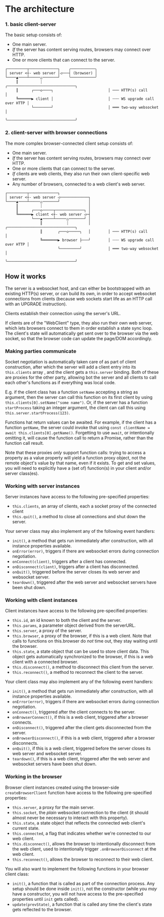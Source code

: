 # The architecture

### 1. basic client-server

The basic setup consists of:

- One main server.
- _If_ the server has content serving routes, browsers may connect over HTTP.
- One or more clients that can connect to the server.

```
┌─────────┬─────────────┐    ╭───────────╮
│ server <┼- web server │◁───┤ (browser) │
└────▲────┴─────△───────┘    ╰───────────╯
     ║          ┊                              ╭───────────────────────────────╮
     ║      ┌───◇────┐                         │ ─── HTTP(s) call              │
     ╚══════▶ client │                         │ ┄┄┄ WS upgrade call over HTTP │
            └────────┘                         │ ═══ two-way websocket         │
                                               ╰───────────────────────────────╯
```

### 2. client-server with browser connections

The more complex browser-connected client setup consists of:

- One main server.
- _If_ the server has content serving routes, browsers may connect over HTTP.
- One or more clients that can connect to the server.
- _If_ clients are web clients, they also run their own client-specific web server.
- Any number of browsers, connected to a web client's web server.

```
┌─────────┬─────────────┐
│ server <┼- web server ◁─────────────┐
└────▲────┴─────△───────┘             │
     ║          ┊                     │
     ║      ┌───◇─────┬─────────────┐ │
     ╚══════▶ client <┼- web server ◁─┤
            └───▲─────┴─────△───────┘ │
                ║           ┊         │        ╭───────────────────────────────╮
                ║       ╭───◇─────╮   │        │ ─── HTTP(s) call              │
                ╚═══════▶ browser ├───┘        │ ┄┄┄ WS upgrade call over HTTP │
                        ╰─────────╯            │ ═══ two-way websocket         │
                                               ╰───────────────────────────────╯
```

## How it works

The server is a websocket host, and can either be bootstrapped with an existing HTTP(s) server, or can build its own, in order to accept websocket connections from clients (because web sockets start life as an HTTP call with an UPGRADE instruction).

Clients establish their connection using the server's URL.

If clients are of the "WebClient" type, they also run their own web server, which lets browsers connect to them in order establish a state sync loop. The client's state will automatically get sent over to the browser via the web socket, so that the browser code can update the page/DOM accordingly.

### Making parties communicate

Socket negotiation is automatically taken care of as part of client construction, after which the server will add a client entry into its `this.clients` array , and the client gets a `this.server` binding. Both of these are proxies for the other party, allowing bot the server and all clients to call each other's functions as if everything was local code.

E.g. if the client class has a function `setName` accepting a string as argument, then the server can call this function on its first client by using `this.clients[0].setName("some name")`. Or, if the server has a function `startProcess` taking an integer argument, the client can call this using `this.server.startProcess(123)`.

Functions hat return values can be awaited. For example, if the client has a function `getName`, the server could invoke that using `const clientName = await this.clients[0].getName()`. Forgetting to use `await`, or intentionally omitting it, will cause the function call to return a Promise, rather than the function call result.

Note that these proxies _only_ support function calls: trying to access a property as a value property will yield a function proxy object, not the remote object's value by that name, even if it exists. To get and set values, you will need to explicitly have a (set of) function(s) in your client and/or server class(es).

### Working with server instances

Server instances have access to the following pre-specified properties:

- `this.clients`, an array of clients, each a socket proxy of the connected client
- `this.quit()`, a method to close all connections and shut down the server.

Your server class may also implement any of the following event handlers:

- `init()`, a method that gets run immediately after construction, with all instance properties available.
- `onError(error)`, triggers if there are websocket errors during connection negotiation.
- `onConnect(client)`, triggers after a client has connected.
- `onDisconnect(client)`, triggers after a client has disconnected.
- `onQuit()`, triggered before the server closes its web server and websocket server.
- `teardown()`, triggered after the web server and websocket servers have been shut down.

### Working with client instances

Client instances have access to the following pre-specified properties:

- `this.id`, an id known to both the client and the server.
- `this.params`, a parameter object derived from the serverURL.
- `this.server`, a proxy of the server.
- `this.browser`, a proxy of the browser, if this is a web client. Note that calls to functions on this.browser do _not_ time out, they stay waiting until the browser.
- `this.state`, a state object that can be used to store client data. This object gets automatically synchronized to the browser, if this is a web client with a connected browser.
- `this.disconnect()`, a method to disconnect this client from the server.
- `this.reconnect()`, a method to reconnect the client to the server.

Your client class may also implement any of the following event handlers:

- `init()`, a method that gets run immediately after construction, with all instance properties available.
- `onError(error)`, triggers if there are websocket errors during connection negotiation.
- `onConnect()`, triggered after the client connects to the server.
- `onBrowserConnect()`, if this is a web client, triggered after a browser connects.
- `onDisconnect()`, triggered after the client gets disconnected from the server.
- `onBrowserDisconnect()`, if this is a web client, triggered after a browser disconnects.
- `onQuit()`, if this is a web client, triggered before the server closes its web server and websocket server.
- `teardown()`, if this is a web client, triggered after the web server and websocket servers have been shut down.

### Working in the browser

Browser client instances created using the browser-side `createBrowserClient` function have access to the following pre-specified properties:

- `this.server`, a proxy for the main server.
- `this.socket`, the _plain_ websocket connection to the client (it should almost never be necessary to interact with this property).
- `this.state`, a state object that reflects the connected web client's current state.
- `this.connected`, a flag that indicates whether we're connected to our web client.
- `this.disconnect()`, allows the browser to intentionally disconnect from the web client, used to intentionally trigger `.onBrowserDisconnect` at the web client.
- `this.reconnect()`, allows the browser to reconnect to their web client.

You will also want to implement the following functions in your browser client class:

- `init()`, a function that is called as part of the connection process. Any setup should be done inside `init()`, not the constructor (while you _may_ have a constructor, you will not have access to the pre-specified properties until `init` gets called).
- `update(prevState)`, a function that is called any time the client's state gets reflected to the browser.
